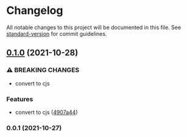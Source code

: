 # Changelog

All notable changes to this project will be documented in this file. See [standard-version](https://github.com/conventional-changelog/standard-version) for commit guidelines.

## [0.1.0](https://github.com/jakobrosenberg/json-patch-cli/compare/v0.0.1...v0.1.0) (2021-10-28)


### ⚠ BREAKING CHANGES

* convert to cjs

### Features

* convert to cjs ([4907a44](https://github.com/jakobrosenberg/json-patch-cli/commit/4907a4470f9fe302fb2cd307f171e63255dbb0b0))

### 0.0.1 (2021-10-27)
